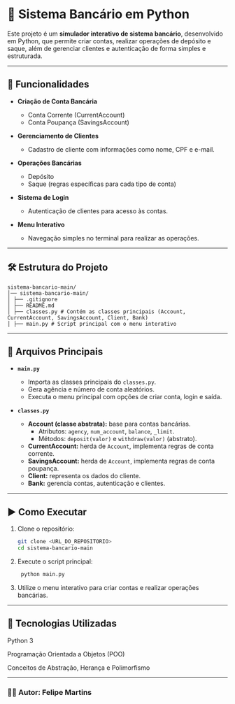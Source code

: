 # 🏦 Sistema Bancário em Python

Este projeto é um **simulador interativo de sistema bancário**, desenvolvido em Python, que permite criar contas, realizar operações de depósito e saque, além de gerenciar clientes e autenticação de forma simples e estruturada.

---

## 🚀 Funcionalidades

- **Criação de Conta Bancária**  
  - Conta Corrente (CurrentAccount)  
  - Conta Poupança (SavingsAccount)  

- **Gerenciamento de Clientes**  
  - Cadastro de cliente com informações como nome, CPF e e-mail.  

- **Operações Bancárias**  
  - Depósito  
  - Saque (regras específicas para cada tipo de conta)  

- **Sistema de Login**  
  - Autenticação de clientes para acesso às contas.  

- **Menu Interativo**  
  - Navegação simples no terminal para realizar as operações.  

---

## 🛠️ Estrutura do Projeto
    sistema-bancario-main/
    │── sistema-bancario-main/
    │ ├── .gitignore
    │ ├── README.md
    │ ├── classes.py # Contém as classes principais (Account, CurrentAccount, SavingsAccount, Client, Bank)
    │ ├── main.py # Script principal com o menu interativo

---

## 📂 Arquivos Principais

- **`main.py`**  
  - Importa as classes principais do `classes.py`.  
  - Gera agência e número de conta aleatórios.  
  - Executa o menu principal com opções de criar conta, login e saída.  

- **`classes.py`**  
  - **Account (classe abstrata):** base para contas bancárias.  
    - Atributos: `agency`, `num_account`, `balance`, `_limit`.  
    - Métodos: `deposit(valor)` e `withdraw(valor)` (abstrato).  
  - **CurrentAccount:** herda de `Account`, implementa regras de conta corrente.  
  - **SavingsAccount:** herda de `Account`, implementa regras de conta poupança.  
  - **Client:** representa os dados do cliente.  
  - **Bank:** gerencia contas, autenticação e clientes.  

---

## ▶️ Como Executar

1. Clone o repositório:
   ```bash
   git clone <URL_DO_REPOSITORIO>
   cd sistema-bancario-main

2. Execute o script principal:
   ```bash
    python main.py

3. Utilize o menu interativo para criar contas e realizar operações bancárias.

---

## 📌 Tecnologias Utilizadas

Python 3

Programação Orientada a Objetos (POO)

Conceitos de Abstração, Herança e Polimorfismo

---

### 👨‍💻 Autor: Felipe Martins
